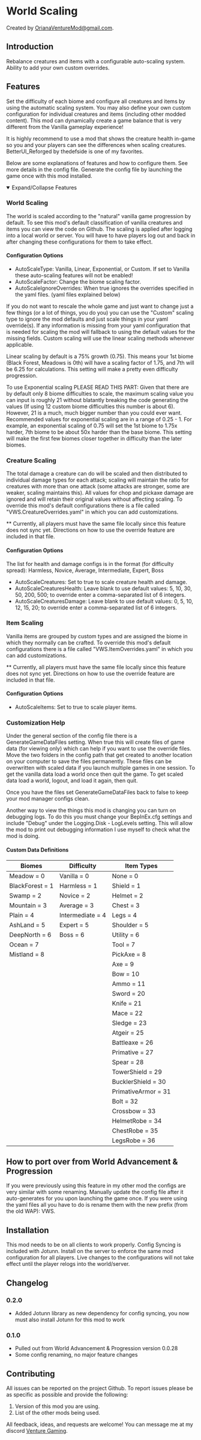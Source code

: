 # World Scaling

Created by [OrianaVentureMod@gmail.com](https://github.com/OrianaVenture/VentureValheim).

## Introduction

Rebalance creatures and items with a configurable auto-scaling system. Ability to add your own custom overrides.

## Features

Set the difficulty of each biome and configure all creatures and items by using the automatic scaling system. You may also define your own custom configuration for individual creatures and items (including other modded content). This mod can dynamically create a game balance that is very different from the Vanilla gameplay experience!

It is highly recommend to use a mod that shows the creature health in-game so you and your players can see the differences when scaling creatures. BetterUI_Reforged by thedefside is one of my favorites.

Below are some explanations of features and how to configure them. See more details in the config file. Generate the config file by launching the game once with this mod installed.

<details open>
<summary>Expand/Collapse Features</summary>

### World Scaling

The world is scaled according to the "natural" vanilla game progression by default. To see this mod's default classification of vanilla creatures and items you can view the code on Github. The scaling is applied after logging into a local world or server. You will have to have players log out and back in after changing these configurations for them to take effect.

#### Configuration Options

* AutoScaleType: Vanilla, Linear, Exponential, or Custom. If set to Vanilla these auto-scaling features will not be enabled!
* AutoScaleFactor: Change the biome scaling factor.
* AutoScaleIgnoreOverrides: When true ignores the overrides specified in the yaml files. (yaml files explained below)

If you do not want to rescale the whole game and just want to change just a few things (or a lot of things, you do you) you can use the "Custom" scaling type to ignore the mod defaults and just scale things in your yaml override(s). If any information is missing from your yaml configuration that is needed for scaling the mod will fallback to using the default values for the missing fields. Custom scaling will use the linear scaling methods whenever applicable.

Linear scaling by default is a 75% growth (0.75). This means your 1st biome (Black Forest, Meadows is 0th) will have a scaling factor of 1.75, and 7th will be 6.25 for calculations. This setting will make a pretty even difficulty progression.

To use Exponential scaling PLEASE READ THIS PART: Given that there are by default only 8 biome difficulties to scale, the maximum scaling value you can input is roughly 21 without blatantly breaking the code generating the values (If using 12 custom biome difficulties this number is about 6). However, 21 is a much, much bigger number than you could ever want. Recommended values for exponential scaling are in a range of 0.25 - 1. For example, an exponential scaling of 0.75 will set the 1st biome to 1.75x harder, 7th biome to be about 50x harder than the base biome. This setting will make the first few biomes closer together in difficulty than the later biomes.

### Creature Scaling

The total damage a creature can do will be scaled and then distributed to individual damage types for each attack; scaling will maintain the ratio for creatures with more than one attack (some attacks are stronger, some are weaker, scaling maintains this). All values for chop and pickaxe damage are ignored and will retain their original values without affecting scaling. To override this mod's default configurations there is a file called "VWS.CreatureOverrides.yaml" in which you can add customizations.

** Currently, all players must have the same file locally since this feature does not sync yet. Directions on how to use the override feature are included in that file.

#### Configuration Options

The list for health and damage configs is in the format (for difficulty spread): Harmless, Novice, Average, Intermediate, Expert, Boss

* AutoScaleCreatures: Set to true to scale creature health and damage.
* AutoScaleCreaturesHealth: Leave blank to use default values: 5, 10, 30, 50, 200, 500; to override enter a comma-separated list of 6 integers.
* AutoScaleCreaturesDamage: Leave blank to use default values: 0, 5, 10, 12, 15, 20; to override enter a comma-separated list of 6 integers.

### Item Scaling

Vanilla items are grouped by custom types and are assigned the biome in which they normally can be crafted. To override this mod's default configurations there is a file called "VWS.ItemOverrides.yaml" in which you can add customizations.

** Currently, all players must have the same file locally since this feature does not sync yet. Directions on how to use the override feature are included in that file.

#### Configuration Options

* AutoScaleItems: Set to true to scale player items.

### Customization Help

Under the general section of the config file there is a GenerateGameDataFiles setting. When true this will create files of game data (for viewing only) which can help if you want to use the override files. Move the two folders in the config path that get created to another location on your computer to save the files permanently. These files can be overwritten with scaled data if you launch multiple games in one session. To get the vanilla data load a world once then quit the game. To get scaled data load a world, logout, and load it again, then quit.

Once you have the files set GenerateGameDataFiles back to false to keep your mod manager configs clean.

Another way to view the things this mod is changing you can turn on debugging logs. To do this you must change your BepInEx.cfg settings and include "Debug" under the Logging.Disk - LogLevels setting. This will allow the mod to print out debugging information I use myself to check what the mod is doing.

#### Custom Data Definitions

| Biomes | Difficulty | Item Types |
| ------ | ---------- | ---------- |
| Meadow = 0 | Vanilla = 0 | None = 0 |
| BlackForest = 1 | Harmless = 1 | Shield = 1 |
| Swamp = 2 | Novice = 2 | Helmet = 2 |
| Mountain = 3 | Average = 3 | Chest = 3 |
| Plain = 4 | Intermediate = 4 | Legs = 4 |
| AshLand = 5 | Expert = 5 | Shoulder = 5 |
| DeepNorth = 6 | Boss = 6 | Utility = 6 |
| Ocean = 7 | | Tool = 7 |
| Mistland = 8 | | PickAxe = 8 |
| | | Axe = 9 |
| | | Bow = 10 |
| | | Ammo = 11 |
| | | Sword = 20 |
| | | Knife = 21 |
| | | Mace = 22 |
| | | Sledge = 23 |
| | | Atgeir = 25 |
| | | Battleaxe = 26 |
| | | Primative = 27 |
| | | Spear = 28 |
| | | TowerShield = 29 |
| | | BucklerShield = 30 |
| | | PrimativeArmor = 31 |
| | | Bolt = 32 |
| | | Crossbow = 33 |
| | | HelmetRobe = 34 |
| | | ChestRobe = 35 |
| | | LegsRobe = 36 |

</details>

## How to port over from World Advancement & Progression

If you were previously using this feature in my other mod the configs are very similar with some renaming. Manually update the config file after it auto-generates for you upon launching the game once. If you were using the yaml files all you have to do is rename them with the new prefix (from the old WAP): VWS.

## Installation

This mod needs to be on all clients to work properly. Config Syncing is included with Jotunn. Install on the server to enforce the same mod configuration for all players. Live changes to the configurations will not take effect until the player relogs into the world/server.

## Changelog

### 0.2.0

* Added Jotunn library as new dependency for config syncing, you now must also install Jotunn for this mod to work

### 0.1.0

* Pulled out from World Advancement & Progression version 0.0.28
* Some config renaming, no major feature changes

## Contributing

All issues can be reported on the project Github. To report issues please be as specific as possible and provide the following:

1. Version of this mod you are using.
2. List of the other mods being used.

All feedback, ideas, and requests are welcome! You can message me at my discord [Venture Gaming](https://discord.gg/tAd5hapt88).
